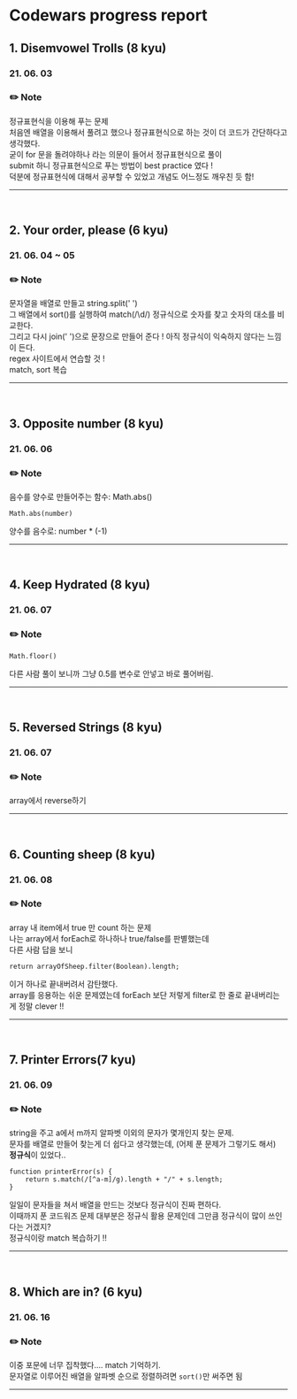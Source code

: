 # Codewars progress report

## 1. Disemvowel Trolls (8 kyu)

### 21. 06. 03

### ✏️ Note

정규표현식을 이용해 푸는 문제  
처음엔 배열을 이용해서 풀려고 했으나 정규표현식으로 하는 것이 더 코드가 간단하다고 생각했다.  
굳이 for 문을 돌려야하나 라는 의문이 들어서 정규표현식으로 풀이  
submit 하니 정규표현식으로 푸는 방법이 best practice 였다 !  
덕분에 정규표현식에 대해서 공부할 수 있었고 개념도 어느정도 깨우친 듯 함!

---

</br>

## 2. Your order, please (6 kyu)

### 21. 06. 04 ~ 05

### ✏️ Note

문자열을 배열로 만들고 string.split(' ')  
그 배열에서 sort()를 실행하여 match(/\d/) 정규식으로 숫자를 찾고 숫자의 대소를 비교한다.  
그리고 다시 join(' ')으로 문장으로 만들어 준다 !
아직 정규식이 익숙하지 않다는 느낌이 든다.  
regex 사이트에서 연습할 것 !  
match, sort 복습

---

</br>

## 3. Opposite number (8 kyu)

### 21. 06. 06

### ✏️ Note

음수를 양수로 만들어주는 함수: Math.abs()

```
Math.abs(number)
```

양수를 음수로: number \* (-1)

---

</br>

## 4. Keep Hydrated (8 kyu)

### 21. 06. 07

### ✏️ Note

```
Math.floor()
```

다른 사람 풀이 보니까 그냥 0.5를 변수로 안넣고 바로 풀어버림.

---

</br>

## 5. Reversed Strings (8 kyu)

### 21. 06. 07

### ✏️ Note

array에서 reverse하기

---

</br>

## 6. Counting sheep (8 kyu)

### 21. 06. 08

### ✏️ Note

array 내 item에서 true 만 count 하는 문제  
나는 array에서 forEach로 하나하나 true/false를 판별했는데  
다른 사람 답을 보니

```
return arrayOfSheep.filter(Boolean).length;
```

이거 하나로 끝내버려서 감탄했다.  
array를 응용하는 쉬운 문제였는데 forEach 보단 저렇게 filter로 한 줄로 끝내버리는 게 정말 clever !!

---

</br>

## 7. Printer Errors(7 kyu)

### 21. 06. 09

### ✏️ Note

string을 주고 a에서 m까지 알파벳 이외의 문자가 몇개인지 찾는 문제.  
문자를 배열로 만들어 찾는게 더 쉽다고 생각했는데, (어제 푼 문제가 그렇기도 해서)  
**정규식**이 있었다..

```
function printerError(s) {
    return s.match(/[^a-m]/g).length + "/" + s.length;
}
```

일일이 문자들을 쳐서 배열을 만드는 것보다 정규식이 진짜 편하다.  
이때까지 푼 코드워즈 문제 대부분은 정규식 활용 문제인데 그만큼 정규식이 많이 쓰인다는 거겠지?  
정규식이랑 match 복습하기 !!

---

</br>

## 8. Which are in? (6 kyu)

### 21. 06. 16

### ✏️ Note

이중 포문에 너무 집착했다.... match 기억하기.  
문자열로 이루어진 배열을 알파벳 순으로 정렬하려면 `sort()`만 써주면 됨

---

</br>

